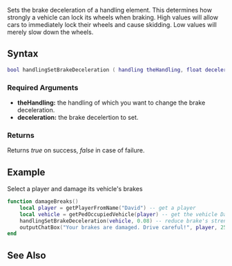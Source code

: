 Sets the brake deceleration of a handling element. This determines how strongly a vehicle can lock its wheels when braking. High values will allow cars to immediately lock their wheels and cause skidding. Low values will merely slow down the wheels.

Syntax
------

``` lua
bool handlingSetBrakeDeceleration ( handling theHandling, float deceleration )
```

### Required Arguments

-   **theHandling:** the handling of which you want to change the brake deceleration.
-   **deceleration:** the brake decelertion to set.

### Returns

Returns *true* on success, *false* in case of failure.

Example
-------

Select a player and damage its vehicle's brakes

``` lua
function damageBreaks()
    local player = getPlayerFromName("David") -- get a player
    local vehicle = getPedOccupiedVehicle(player) -- get the vehicle David is in
    handlingSetBrakeDeceleration(vehicle, 0.08) -- reduce brake's strength
    outputChatBox("Your brakes are damaged. Drive careful!", player, 255, 0, 0)
end
```

See Also
--------
